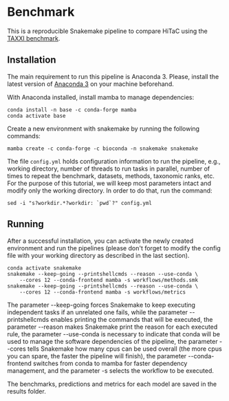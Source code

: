 # Benchmark

This is a reproducible Snakemake pipeline to compare HiTaC using the [TAXXI benchmark](https://peerj.com/articles/4652/).

## Installation

The main requirement to run this pipeline is Anaconda 3. Please, install the latest version of [Anaconda 3](https://www.anaconda.com/products/distribution) on your machine beforehand.

With Anaconda installed, install mamba to manage dependencies:

```shell
conda install -n base -c conda-forge mamba
conda activate base
```

Create a new environment with snakemake by running the following commands:

```shell
mamba create -c conda-forge -c bioconda -n snakemake snakemake
```

The file `config.yml` holds configuration information to run the pipeline, e.g., working directory, number of threads to run tasks in parallel, number of times to repeat the benchmark, datasets, methods, taxonomic ranks, etc. For the purpose of this tutorial, we will keep most parameters intact and modify only the working directory. In order to do that, run the command:

```shell
sed -i "s?workdir.*?workdir: `pwd`?" config.yml
```

## Running

After a successful installation, you can activate the newly created environment and run the pipelines (please don't forget to modify the config file with your working directory as described in the last section).

```shell
conda activate snakemake
snakemake --keep-going --printshellcmds --reason --use-conda \
    --cores 12 --conda-frontend mamba -s workflows/methods.smk
snakemake --keep-going --printshellcmds --reason --use-conda \
    --cores 12 --conda-frontend mamba -s workflows/metrics
```

The parameter --keep-going forces Snakemake to keep executing independent tasks if an unrelated one fails, while the parameter --printshellcmds enables printing the commands that will be executed, the parameter --reason makes Snakemake print the reason for each executed rule, the parameter --use-conda is necessary to indicate that conda will be used to manage the software dependencies of the pipeline, the parameter --cores tells Snakemake how many cpus can be used overall (the more cpus you can spare, the faster the pipeline will finish), the parameter --conda-frontend switches from conda to mamba for faster dependency management, and the parameter -s selects the workflow to be executed.

The benchmarks, predictions and metrics for each model are saved in the results folder.

